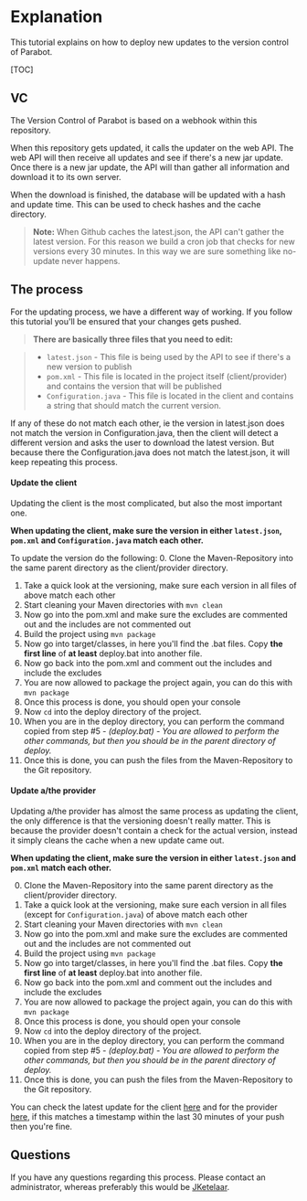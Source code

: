 Explanation
===================
This tutorial explains on how to deploy new updates to the version control of Parabot.

[TOC]

VC
------------
The Version Control of Parabot is based on a webhook within this repository.

When this repository gets updated, it calls the updater on the web API.
The web API will then receive all updates and see if there's a new jar update.
Once there is a new jar update, the API will than gather all information and download it to its own server.

When the download is finished, the database will be updated with a hash and update time.
This can be used to check hashes and the cache directory.
> **Note:**
> When Github caches the latest.json, the API can't gather the latest version.
> For this reason we build a cron job that checks for new versions every 30 minutes.
> In this way we are sure something like no-update never happens.

The process
------------
For the updating process, we have a different way of working. If you follow this tutorial you'll be ensured that your changes gets pushed.

> **There are basically three files that you need to edit:**

> - ```latest.json``` - This file is being used by the API to see if there's a new version to publish
> - ```pom.xml``` - This file is located in the project itself (client/provider) and contains the version that will be published
> - ```Configuration.java``` - This file is located in the client and contains a string that should match the current version.

If any of these do not match each other, ie the version in latest.json does not match the version in Configuration.java, then the client will detect a different version and asks the user to download the latest version. But because there the Configuration.java does not match the latest.json, it will keep repeating this process.

#### Update the client
Updating the client is the most complicated, but also the most important one.

**When updating the client, make sure the version in either ```latest.json```, ```pom.xml``` and ```Configuration.java``` match each other.**

To update the version do the following:
0. Clone the Maven-Repository into the same parent directory as the client/provider directory. 
1. Take a quick look at the versioning, make sure each version in all files of above match each other
2. Start cleaning your Maven directories with ```mvn clean```
3. Now go into the pom.xml and make sure the excludes are commented out and the includes are not commented out
4. Build the project using ```mvn package```
5. Now go into target/classes, in here you'll find the .bat files. Copy **the first line** of **at least** deploy.bat into another file.
6. Now go back into the pom.xml and comment out the includes and include the excludes
7. You are now allowed to package the project again, you can do this with ```mvn package```
8. Once this process is done, you should open your console
9. Now ```cd``` into the deploy directory of the project.
10. When you are in the deploy directory, you can perform the command copied from step #5 - *(deploy.bat)* - *You are allowed to perform the other commands, but then you should be in the parent directory of deploy.*
11. Once this is done, you can push the files from the Maven-Repository to the Git repository.

#### Update a/the provider
Updating a/the provider has almost the same process as updating the client, the only difference is that the versioning doesn't really matter. This is because the provider doesn't contain a check for the actual version, instead it simply cleans the cache when a new update came out.

**When updating the client, make sure the version in either ```latest.json``` and ```pom.xml``` match each other.**

0. Clone the Maven-Repository into the same parent directory as the client/provider directory. 
1. Take a quick look at the versioning, make sure each version in all files (except for ```Configuration.java```) of above match each other
2. Start cleaning your Maven directories with ```mvn clean```
3. Now go into the pom.xml and make sure the excludes are commented out and the includes are not commented out
4. Build the project using ```mvn package```
5. Now go into target/classes, in here you'll find the .bat files. Copy **the first line** of **at least** deploy.bat into another file.
6. Now go back into the pom.xml and comment out the includes and include the excludes
7. You are now allowed to package the project again, you can do this with ```mvn package```
8. Once this process is done, you should open your console
9. Now ```cd``` into the deploy directory of the project.
10. When you are in the deploy directory, you can perform the command copied from step #5 - *(deploy.bat)* - *You are allowed to perform the other commands, but then you should be in the parent directory of deploy.*
11. Once this is done, you can push the files from the Maven-Repository to the Git repository.

You can check the latest update for the client [here](http://bdn.parabot.org/api/v2/bot/information/client) and for the provider [here](http://bdn.parabot.org/api/v2/bot/information/317-api-minified), if this matches a timestamp within the last 30 minutes of your push then you're fine.

Questions
------------
If you have any questions regarding this process. Please contact an administrator, whereas preferably this would be [JKetelaar](https://www.parabot.org/community/profile/1-jketelaar/).
